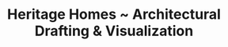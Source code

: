 ---
title: Heritage Homes ~ Architectural Drafting & Visualization
description: This model was part of a large development project in North Dakota consisting of 78 homes, plus a welcome center, pool, and pickleball court. See full details to learn more.
bannerh1: Heritage Homes
layout: post
slug: heritage-homes
thumbnail: img/heritage1.jpg

heading: Large Development in North Dakota.

desc: This model was part of a large development project in North Dakota consisting of 78 homes, plus a welcome center, pool, and pickleball court. The main selling feature was the “Side Lot” concept for this development. The pristine 3D video tours offer a great way to showcase the home’s interior.

video: https://player.vimeo.com/video/526331284
video2: https://player.vimeo.com/video/531475958
tour_link: http://kennedy.Inteck3d.com/

photo1: img/heritage1.jpg
photo2: img/heritage2.jpg
photo3: img/heritage3.jpg
photo4: img/heritage4.jpg
photo5: img/heritage5.jpg
photo6: img/heritage6.jpg


cta: QUESTIONS ABOUT OUR SERVICES?
cta_sub: 
cta_link: /contact
---